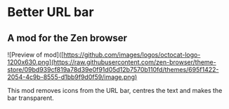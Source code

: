 # Better URL bar
## A mod for the Zen browser
![Preview of mod]([https://github.com/images/logos/octocat-logo-1200x630.png](https://raw.githubusercontent.com/zen-browser/theme-store/09bd939cf819a78d39e0f91d05d12b7570b110fd/themes/695f1422-2054-4c9b-8555-d1bb9f9d0f59/image.png)

This mod removes icons from the URL bar, centres the text and makes the bar transparent.

